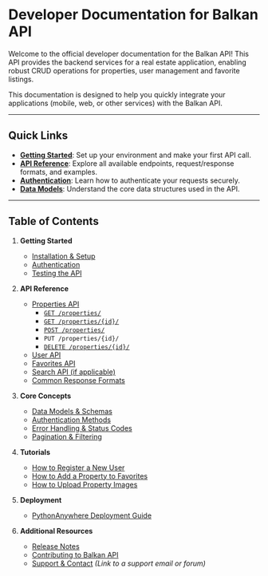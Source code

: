 # Developer Documentation for Balkan API

Welcome to the official developer documentation for the Balkan API! This API provides the backend services for a real estate application, enabling robust CRUD operations for properties, user management and favorite listings.

This documentation is designed to help you quickly integrate your applications (mobile, web, or other services) with the Balkan API.

---

## Quick Links

* **[Getting Started](./getting-started/installation.md)**: Set up your environment and make your first API call.
* **[API Reference](./api-reference/properties.md)**: Explore all available endpoints, request/response formats, and examples.
* **[Authentication](./getting-started/authentication.md)**: Learn how to authenticate your requests securely.
* **[Data Models](./concepts/data-models.md)**: Understand the core data structures used in the API.

---

## Table of Contents

1.  **Getting Started**
    * [Installation & Setup](./getting-started/installation.md)
    * [Authentication](./getting-started/authentication.md)
    * [Testing the API](./getting-started/testing.md)

2.  **API Reference**
    * [Properties API](./api-reference/properties.md)
        * [`GET /properties/`](./api-reference/properties.md#list-properties)
        * [`GET /properties/{id}/`](./api-reference/properties.md#retrieve-property)
        * [`POST /properties/`](./api-reference/properties.md#create-property)
        * `PUT /properties/{id}/`
        * [`DELETE /properties/{id}/`](./api-reference/properties.md#not-allowed)
    * [User API](./api-reference/users.md)
    * [Favorites API](./api-reference/favorites.md)
    * [Search API (if applicable)](./api-reference/search.md)
    * [Common Response Formats](./api-reference/common-responses.md)

3.  **Core Concepts**
    * [Data Models & Schemas](./concepts/data-models.md)
    * [Authentication Methods](./concepts/authentication-methods.md)
    * [Error Handling & Status Codes](./concepts/error-handling.md)
    * [Pagination & Filtering](./concepts/pagination-filtering.md)

4.  **Tutorials**
    * [How to Register a New User](./tutorials/register-user.md)
    * [How to Add a Property to Favorites](./tutorials/add-favorite.md)
    * [How to Upload Property Images](./tutorials/upload-property-images.md)

5.  **Deployment**
    * [PythonAnywhere Deployment Guide](./deployment/pythonanywhere-deployment.md)

6.  **Additional Resources**
    * [Release Notes](./release-notes.md)
    * [Contributing to Balkan API](./contribute.md)
    * [Support & Contact](#) *(Link to a support email or forum)*
